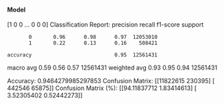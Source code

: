 #### Model
[1 0 0 ... 0 0 0]
Classification Report:
              precision    recall  f1-score   support

           0       0.96      0.98      0.97  12053010
           1       0.22      0.13      0.16    508421

    accuracy                           0.95  12561431
   macro avg       0.59      0.56      0.57  12561431
weighted avg       0.93      0.95      0.94  12561431

Accuracy: 0.9464279985297853
Confusion Matrix:
[[11822615   230395]
 [  442546    65875]]
Confusion Matrix (%):
[[94.11837712  1.83414613]
 [ 3.52305402  0.52442273]]
